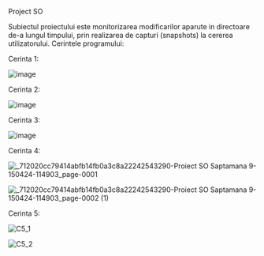 Project SO


Subiectul proiectului este monitorizarea modificarilor aparute in directoare de-a lungul timpului, prin realizarea de capturi (snapshots) la
cererea utilizatorului.
Cerintele programului:

Cerinta 1: 

![image](https://github.com/Linu03/operating_systems_project/assets/163161692/550a7928-8143-4c03-88cc-d2ffd00d7a87)




Cerinta 2: 

![image](https://github.com/Linu03/operating_systems_project/assets/163161692/6340afc4-6223-451a-b4e0-a0e4b3c781f3)



Cerinta 3: 

![image](https://github.com/Linu03/MonitoringUnixDirectories/assets/163161692/83aa8209-4332-4b4e-af57-2978fb9fd0e8)



Cerinta 4: 

![_712020cc79414abfb14fb0a3c8a22242543290-Proiect SO Saptamana 9-150424-114903_page-0001](https://github.com/Linu03/MonitoringUnixDirectories/assets/163161692/f268c517-b39d-450f-9017-2b83990dd4cd)

![_712020cc79414abfb14fb0a3c8a22242543290-Proiect SO Saptamana 9-150424-114903_page-0002 (1)](https://github.com/Linu03/MonitoringUnixDirectories/assets/163161692/894f5710-add7-44dc-8a27-7219161c091a)





Cerinta 5: 


![C5_1](https://github.com/Linu03/MonitoringUnixDirectories/assets/163161692/86a3730f-a502-4995-967f-80bf4286bc02)

![C5_2](https://github.com/Linu03/MonitoringUnixDirectories/assets/163161692/07f9557f-aae6-499a-a2cc-754928453ca9)
